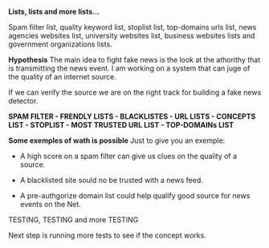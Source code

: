**Lists, lists and more lists...**

Spam filter list, quality keyword list, stoplist list,
top-domains urls list, news agencies websites list, university
websites list, business websites lists and government
organizations lists.

**Hypothesis**
The main idea to fight fake news is the look at the athorithy 
that is transmitting the news event. I am working on a system
that can juge of the quality of an internet source.

If we can verify the source we are on the right track for building 
a fake news detector.

**SPAM FILTER - FRENDLY LISTS - BLACKLISTES - URL LISTS - CONCEPTS
LIST - STOPLIST - MOST TRUSTED URL LIST - TOP-DOMAINs LIST** 

**Some exemples of wath is possible**
Just to give you an exemple: 

- A high score on a spam filter can give us clues on the quality of a source. 

- A blacklisted site sould no be trusted with a news feed.

- A pre-authgorize domain list could help qualify good source for news
events on the Net.

TESTING, TESTING and more TESTING

Next step is running more tests to see if the concept works.
